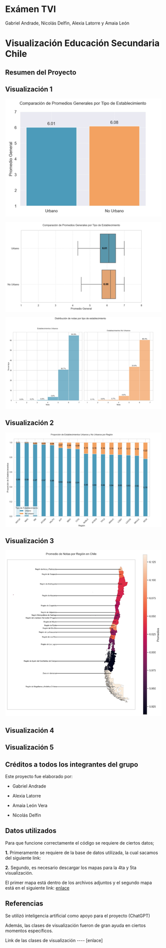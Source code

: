 # Exámen TVI
Gabriel Andrade, Nicolás Delfin, Alexia Latorre y Amaia León  

# Visualización Educación Secundaria Chile
## Resumen del Proyecto




## Visualización 1
![Visualización 1](https://github.com/nicodelfin/TVI/blob/main/Visualizaci%C3%B3n%201.jpg?raw=true)

![Visualización 1.2](https://github.com/nicodelfin/TVI/blob/main/Visualizaci%C3%B3n%201.2.jpg)

![Visualización 1.2](https://github.com/nicodelfin/TVI/blob/main/Visualizaci%C3%B3n%201.3.jpg)


## Visualización 2
![Visualización 1.2](https://github.com/nicodelfin/TVI/blob/main/Visualizaci%C3%B3n%202.jpg)





## Visualización 3
![Visualización 1.2](https://github.com/nicodelfin/TVI/blob/main/Visualizaci%C3%B3n%203.jpg)






## Visualización 4









## Visualización 5









## Créditos a todos los integrantes del grupo
Este proyecto fue elaborado por:

* Gabriel Andrade

* Alexia Latorre

* Amaia León Vera

* Nicolás Delfin


## Datos utilizados
Para que funcione correctamente el código se requiere de ciertos datos;

**1.** Primeramente se requiere de la base de datos utilizada, la cual sacamos del siguiente link: 

**2.** Segundo, es necesario descargar los mapas para la 4ta y 5ta visualización.

El primer mapa está dentro de los archivos adjuntos y el segundo mapa está en el siguiente link: [enlace](https://www.bcn.cl/siit/mapas_vectoriales)


## Referencias
Se utilizó inteligencia artificial como apoyo para el proyecto (ChatGPT)

Además, las clases de visualización fueron de gran ayuda en ciertos momentos específicos.

Link de las clases de visualización ---- [enlace] 











